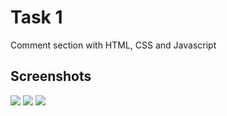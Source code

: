 # Task 1

Comment section with HTML, CSS and Javascript 

## Screenshots 

![](https://raw.githubusercontent.com/wraith-0/tekion-training/master/Task%201/screenshots/Home.png)
![](https://raw.githubusercontent.com/wraith-0/tekion-training/master/Task%201/screenshots/CommentSection.png)
![](https://raw.githubusercontent.com/wraith-0/tekion-training/master/Task%201/screenshots/ReplyBox.png)

